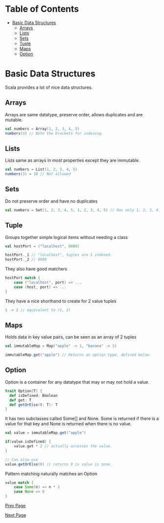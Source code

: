 <!-- TOC start (generated with https://github.com/derlin/bitdowntoc) -->
# Table of Contents
- [Basic Data Structures](#basic-data-structures)
   * [Arrays](#arrays)
   * [Lists](#lists)
   * [Sets](#sets)
   * [Tuple](#tuple)
   * [Maps](#maps)
   * [Option](#option)

<!-- TOC end -->

<!-- TOC --><a name="basic-data-structures"></a>
# Basic Data Structures
Scala provides a lot of nice data structures.

<!-- TOC --><a name="arrays"></a>
## Arrays
Arrays are same datatype, preserve order, allows duplicates and are mutable.

```scala
val numbers = Array(1, 2, 3, 4, 5)
numbers(3) // Note the brackets for indexing.
```

<!-- TOC --><a name="lists"></a>
## Lists
Lists same as arrays in most properties except they are immutable.

```scala
val numbers = List(1, 2, 3, 4, 5)
numbers(3) = 10 // Not allowed
```

<!-- TOC --><a name="sets"></a>
## Sets
Do not preserve order and have no duplicates

```scala
val numbers = Set(1, 2, 3, 4, 5, 1, 2, 3, 4, 5) // Has only 1, 2, 3, 4, 5
```

<!-- TOC --><a name="tuple"></a>
## Tuple
Groups together simple logical items without needing a class

```scala
val hostPort = ("localhost", 8080)

hostPort._1 // "localhost", tuples are 1 indexed.
hostPort._2 // 8080
```

They also have good matchers

```scala
hostPort match {
    case ("localhost", port) => ...
    case (host, port) => ...
}
```

They have a nice shorthand to create for 2 value tuples

```scala
1 -> 2 // equivalent to (1, 2)
```

<!-- TOC --><a name="maps"></a>
## Maps
Holds data in key value pairs, can be seen as an array of 2 tuples

```scala
val immutableMap = Map("apple" -> 1, "banana" -> 3)

immutableMap.get("apple") // Returns an option type, defined below
```

<!-- TOC --><a name="option"></a>
## Option
Option is a container for any datatype that may or may not hold a value.

```scala
trait Option[T] {
  def isDefined: Boolean
  def get: T
  def getOrElse(t: T): T
}
```

It has two subclasses called Some[] and None. Some is returned if there is a value for that key and None is returned when there is no value.

```scala
val value = immutableMap.get("apple")

if(value.isDefined) {
    value.get * 2 // actually accesses the value.
}

// Can also use
value.getOrElse(0) // returns 0 is value is none.
```

Pattern matching naturally matches an Option

```scala
value match {
    case Some(n) => n * 2
    case None => 0
}
```

[Prev Page](../basics_extended/7_extended_basics_p2.md) 

[Next Page](./9_func_combinators.md)